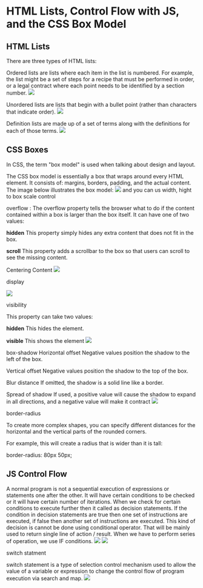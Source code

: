 # HTML Lists, Control Flow with JS, and the CSS Box Model
## HTML Lists
There are three types of HTML lists: 

Ordered lists are lists where each item in the list is
numbered. For example, the list might be a set of steps for
a recipe that must be performed in order, or a legal contract
where each point needs to be identified by a section
number.
![](https://scaldes.github.io/images/ListsOrdered.jpg)

 Unordered lists are lists that begin with a bullet point
(rather than characters that indicate order).
![](https://scaldes.github.io/images/ListsUnordered.jpg)


 Definition lists are made up of a set of terms along with the
definitions for each of those terms.
![](https://i0.wp.com/www.tutorialbrain.com/wp-content/uploads/2019/01/Description-List.jpg?fit=474%2C397&ssl=1)

 
## CSS Boxes
In CSS, the term "box model" is used when talking about design and layout.

The CSS box model is essentially a box that wraps around every HTML element. It consists of: margins, borders, padding, and the actual content. The image below illustrates the box model:
![](https://media.gcflearnfree.org/content/5ef2084faaf0ac46dc9c10be_06_23_2020/box_model.png)
and you can us width, hight to box scale control

overflow :
The overflow property tells the
browser what to do if the content
contained within a box is larger
than the box itself. It can have
one of two values:  

**hidden**
This property simply hides any
extra content that does not fit in
the box.

**scroll**
This property adds a scrollbar to
the box so that users can scroll
to see the missing content.


Centering Content
![](https://www.freecodecamp.org/news/content/images/2020/08/centering-css-tweet.jpeg)



display

 


![](https://www.myprograming.com/wp-content/uploads/2021/06/css-display-property-1.jpg)

visibility

This property can take two
values:

**hidden**
This hides the element.

**visible**
This shows the element
![](https://www.jquery-az.com/wp-content/uploads/2015/11/4.1-CSS-display-visibility.png)

box-shadow
Horizontal offset
Negative values position the
shadow to the left of the box.

Vertical offset
Negative values position the
shadow to the top of the box.

Blur distance
If omitted, the shadow is a solid
line like a border.

Spread of shadow
If used, a positive value will
cause the shadow to expand in
all directions, and a negative
value will make it contract
![](https://codeconvey.com/wp-content/uploads/2019/05/box-shadow-effect-in-css.jpg)

border-radius


To create more complex shapes,
you can specify different
distances for the horizontal and
the vertical parts of the rounded
corners.

For example, this will create a
radius that is wider than it is tall:

border-radius: 80px 50px;
## JS Control Flow 
A normal program is not a sequential execution of expressions or statements one after the other. It will have certain conditions to be checked or it will have certain number of iterations. When we check for certain conditions to execute further then it called as decision statements. If the condition in decision statements are true then one set of instructions are executed, if false then another set of instructions are executed. This kind of decision is cannot be done using conditional operator. That will be mainly used to return single line of action / result. When we have to perform series of operation, we use IF conditions.
![](https://dotnettrickscloud.blob.core.windows.net/img/c/if-else-statement.png)
![](https://cdn.programiz.com/sites/tutorial2program/files/js-if-else-statement.png)

switch statment 

switch statement is a type of selection control mechanism used to allow the value of a variable or expression to change the control flow of program execution via search and map.
![](https://slideplayer.com/slide/6322656/21/images/2/The+JavaScript+Switch+Statement.jpg)

